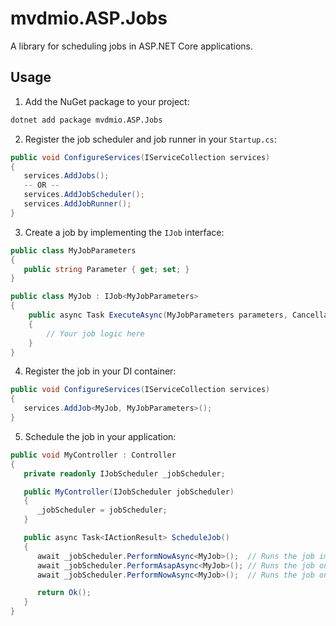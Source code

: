 # mvdmio.ASP.Jobs
A library for scheduling jobs in ASP.NET Core applications.

## Usage
1. Add the NuGet package to your project:
```bash
dotnet add package mvdmio.ASP.Jobs
```

2. Register the job scheduler and job runner in your `Startup.cs`:
```csharp
public void ConfigureServices(IServiceCollection services)
{
   services.AddJobs();
   -- OR --
   services.AddJobScheduler();
   services.AddJobRunner();
}
```

3. Create a job by implementing the `IJob` interface:
```csharp
public class MyJobParameters
{
   public string Parameter { get; set; }
}

public class MyJob : IJob<MyJobParameters>
{
    public async Task ExecuteAsync(MyJobParameters parameters, CancellationToken cancellationToken)
    {
        // Your job logic here
    }
}
```

4. Register the job in your DI container:
```csharp
public void ConfigureServices(IServiceCollection services)
{
   services.AddJob<MyJob, MyJobParameters>();
}
```

5. Schedule the job in your application:
```csharp
public void MyController : Controller
{
   private readonly IJobScheduler _jobScheduler;

   public MyController(IJobScheduler jobScheduler)
   {
      _jobScheduler = jobScheduler;
   }

   public async Task<IActionResult> ScheduleJob()
   {
      await _jobScheduler.PerformNowAsync<MyJob>();  // Runs the job immediately and waits for completion.
      await _jobScheduler.PerformAsapAsync<MyJob>(); // Runs the job on a separate thread as soon as a slot becomes available.
      await _jobScheduler.PerformNowAsync<MyJob>();  // Runs the job on a separate thread at the given time.

      return Ok();
   }
}
```